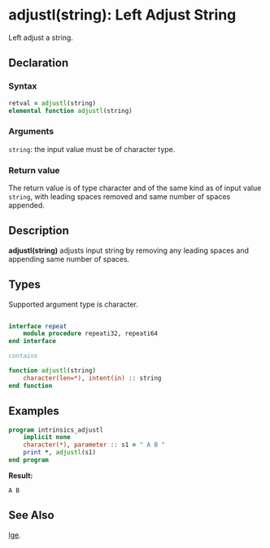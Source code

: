 # adjustl(string): Left Adjust String

Left adjust a string.

## Declaration

### Syntax

```fortran
retval = adjustl(string)
elemental function adjustl(string)
```

### Arguments

`string`: the input value must be of character type.

### Return value

The return value is of type character and of the same kind as of input value
`string`, with leading spaces removed and same number of spaces appended.

## Description

**adjustl(string)** adjusts input string by removing any leading spaces and
appending same number of spaces. 

## Types

Supported argument type is character.

```fortran

interface repeat
    module procedure repeati32, repeati64
end interface

contains

function adjustl(string)
    character(len=*), intent(in) :: string
end function
```

## Examples

```fortran
program intrinsics_adjustl
    implicit none
    character(*), parameter :: s1 = " A B "
    print *, adjustl(s1)
end program
```

**Result:**

```
A B  
```

## See Also

[lge](lge.md).
